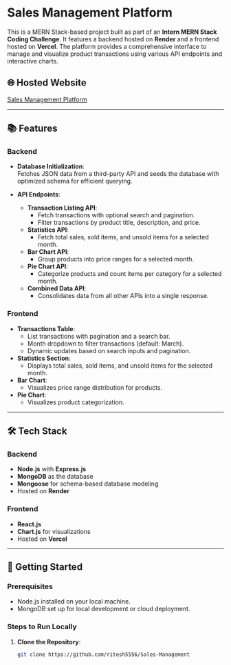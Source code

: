 # Sales Management Platform

This is a MERN Stack-based project built as part of an **Intern MERN Stack Coding Challenge**. It features a backend hosted on **Render** and a frontend hosted on **Vercel**. The platform provides a comprehensive interface to manage and visualize product transactions using various API endpoints and interactive charts.

## 🌐 Hosted Website
[Sales Management Platform](https://sales-management-one.vercel.app)

---

## 📚 Features

### Backend
- **Database Initialization**:  
  Fetches JSON data from a third-party API and seeds the database with optimized schema for efficient querying.

- **API Endpoints**:
  - **Transaction Listing API**:
    - Fetch transactions with optional search and pagination.
    - Filter transactions by product title, description, and price.
  - **Statistics API**:
    - Fetch total sales, sold items, and unsold items for a selected month.
  - **Bar Chart API**:
    - Group products into price ranges for a selected month.
  - **Pie Chart API**:
    - Categorize products and count items per category for a selected month.
  - **Combined Data API**:
    - Consolidates data from all other APIs into a single response.

### Frontend
- **Transactions Table**:
  - List transactions with pagination and a search bar.
  - Month dropdown to filter transactions (default: March).
  - Dynamic updates based on search inputs and pagination.
- **Statistics Section**:
  - Displays total sales, sold items, and unsold items for the selected month.
- **Bar Chart**:
  - Visualizes price range distribution for products.
- **Pie Chart**:
  - Visualizes product categorization.

---

## 🛠️ Tech Stack

### Backend
- **Node.js** with **Express.js**
- **MongoDB** as the database
- **Mongoose** for schema-based database modeling
- Hosted on **Render**

### Frontend
- **React.js**
- **Chart.js** for visualizations
- Hosted on **Vercel**

---

## 🚀 Getting Started

### Prerequisites
- Node.js installed on your local machine.
- MongoDB set up for local development or cloud deployment.

### Steps to Run Locally

1. **Clone the Repository**:
   ```bash
   git clone https://github.com/ritesh5556/Sales-Management
   
